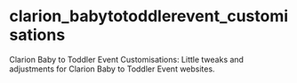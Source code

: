 # clarion_babytotoddlerevent_customisations
Clarion Baby to Toddler Event Customisations: Little tweaks and adjustments for Clarion Baby to Toddler Event websites.
